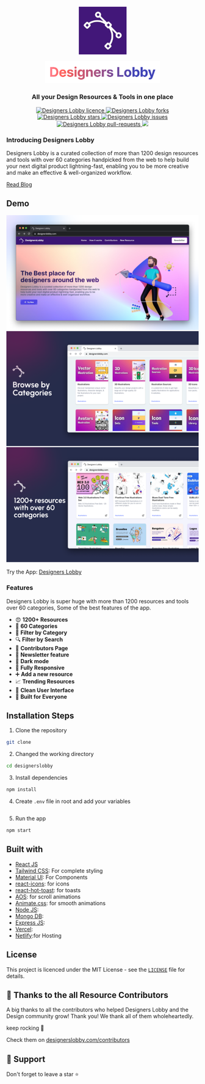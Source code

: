 <p align="center">
<a href="https://www.designerslobby.com/">
<img src="public/apple-touch-icon.png" alt="Designers Lobby" width="125" height="125">
</a>
</p>

<p align="center">
<a href="https://www.designerslobby.com">
<img src="public/readme/designerslobby-text.png" width="300"/>
</a>
</p>

<h3 align="center">All your Design Resources & Tools in one place</h3>

<p align="center">
<a href="">
<img src="https://img.shields.io/github/license/singnitin77/DesignersLobby?style=flat-square" alt="Designers Lobby licence">
</a>
<a href="">
<img src="https://img.shields.io/github/forks/singnitin77/DesignersLobby?style=flat-square" alt="Designers Lobby forks">
</a>
<a href="">
<img src="https://img.shields.io/github/stars/singnitin77/DesignersLobby?style=flat-square" alt="Designers Lobby stars">
</a>
<a href="">
<img src="https://img.shields.io/github/issues/singnitin77/DesignersLobby?style=flat-square" alt="Designers Lobby issues">
</a>
<a href="">
<img src="https://img.shields.io/github/issues-pr/singnitin77/DesignersLobby?style=flat-square" alt="Designers Lobby pull-requests">
</a>
<a href="https://twitter.com/intent/tweet?text=Checkout%20desigerslobby.com%20by%20@thenitinsingh7%0A%0AWorld's%20biggest%20collection%20of%20Best%20design%20resources%20and%20tools%20all%20in%20one%20place,%20with%20amazing%20features.%20This%20is%20something%20you%20don't%20want%20to%20miss!">
<img src="https://img.shields.io/twitter/url?label=Share%20on%20Twitter&style=social&url=https%3A%2F%2Fgithub.com%2Fsingnitin77%2FDesignersLobby"/>
</a>
</p>

### Introducing Designers Lobby

Designers Lobby is a curated collection of more than 1200 design resources and tools with over 60 categories handpicked from the web to help build your next digital product lightning-fast, enabling you to be more creative and make an effective & well-organized workflow.

[Read Blog]()

## Demo

<a href="https://www.designerslobby.com/">
<img src="public/readme/gallery-1.png"/>
</a>

<a href="https://www.designerslobby.com/">
<img src="public/readme/gallery-2.png"/>
</a>

<a href="https://www.designerslobby.com/">
<img src="public/readme/gallery-3.png"/>
</a>

Try the App: [Designers Lobby](https://www.designerslobby.com/)

### Features

Designers Lobby is super huge with more than 1200 resources and tools over 60 categories, Some of the best features of the app.

- 😍 **1200+ Resources**
- 🥳 **60 Categories**
- 📁 **Filter by Category**
- 🔍 **Filter by Search**
- 👨 **Contributors Page**
- 📧 **Newsletter feature**
- 🌙 **Dark mode**
- 📱 **Fully Responsive**
- ➕ **Add a new resource**
- 📈 **Trending Resources**
- 🎨 **Clean User Interface**
- 🤼 **Built for Everyone**

## Installation Steps

1. Clone the repository

```bash
git clone
```

2. Changed the working directory

```bash
cd designerslobby
```

3. Install dependencies

```bash
npm install
```

4. Create `.env` file in root and add your variables

```bash

```

5. Run the app

```bash
npm start
```

## Built with

- [React JS](https://reactjs.org/)
- [Tailwind CSS](https://tailwindcss.com/): For complete styling
- [Material UI](http://material-ui.com/): For Components
- [react-icons](https://react-icons.github.io/react-icons/): for icons
- [react-hot-toast](https://react-hot-toast.com/): for toasts
- [AOS](https://michalsnik.github.io/aos/): for scroll animations
- [Animate.css](https://animate.style/): for smooth animations
- [Node JS]():
- [Mongo DB]():
- [Express JS]():
- [Vercel](http://vercel.com/):
- [Netlify](https://www.netlify.com/):for Hosting

## License

This project is licenced under the MIT License - see the [`LICENSE`](LICENSE) file for details.

## 👫 Thanks to the all Resource Contributors

A big thanks to all the contributors who helped Designers Lobby and the Design community grow! Thank you! We thank all of them wholeheartedly.

keep rocking 🍺

Check them on [designerslobby.com/contributors](https://www.designerslobby.com/contributors)

## 🙏 Support

Don't forget to leave a star ⭐
